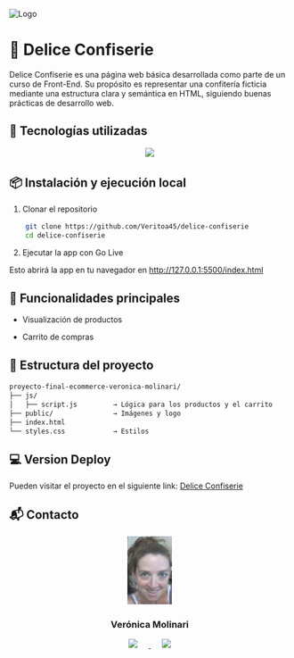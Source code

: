 ![Logo](/public/logo.png)

# 🍰 Delice Confiserie

Delice Confiserie es una página web básica desarrollada como parte de un curso de Front-End. Su propósito es representar una confitería ficticia mediante una estructura clara y semántica en HTML, siguiendo buenas prácticas de desarrollo web.

## 🚀 Tecnologías utilizadas

<p align="center">
  <a href="https://skillicons.dev">
    <img src="https://skillicons.dev/icons?i=html,css,javascript" />
  </a>
</p>

## 📦 Instalación y ejecución local

1. Clonar el repositorio

```bash
    git clone https://github.com/Veritoa45/delice-confiserie
    cd delice-confiserie
```

2. Ejecutar la app con Go Live

Esto abrirá la app en tu navegador en http://127.0.0.1:5500/index.html

## 🛒 Funcionalidades principales

- Visualización de productos

- Carrito de compras

## 📂 Estructura del proyecto

```
proyecto-final-ecommerce-veronica-molinari/
├── js/
│   ├── script.js         → Lógica para los productos y el carrito
├── public/               → Imágenes y logo
├── index.html
└── styles.css            → Estilos
```

## 💻 Version Deploy

Pueden visitar el proyecto en el siguiente link: [Delice Confiserie](https://veritoa45.github.io/delice-confiserie/)

## 📬 Contacto

<p align="center">
  <img src="public/CV.png" alt="Foto" width="80" />
  <h3 align="center">Verónica Molinari</h3>
  <p align="center">
  <a href="https://github.com/Veritoa45">
    <img src="https://skillicons.dev/icons?i=github" hspace="20"/>
  </a>
  <a href="https://www.linkedin.com/in/veronica-molinari/">
    <img src="https://skillicons.dev/icons?i=linkedin" hspace="20"/>
  </a>
  </p>
</p>
